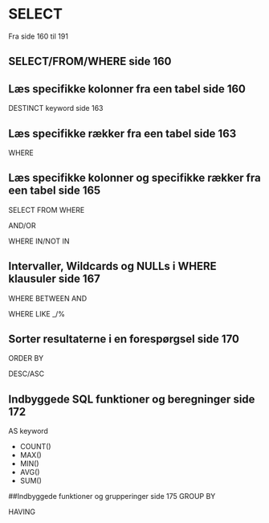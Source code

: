 # SELECT
Fra side 160 til 191

## SELECT/FROM/WHERE side 160
## Læs specifikke kolonner fra een tabel side 160
DESTINCT keyword side 163

## Læs specifikke rækker fra een tabel side 163
WHERE

## Læs specifikke kolonner og specifikke rækker fra een tabel side 165
SELECT FROM WHERE

AND/OR

WHERE IN/NOT IN

## Intervaller, Wildcards og NULLs i WHERE klausuler side 167
WHERE BETWEEN AND

WHERE LIKE _/%

## Sorter resultaterne i en forespørgsel side 170
ORDER BY

DESC/ASC

## Indbyggede SQL funktioner og beregninger side 172
AS keyword
- COUNT()
- MAX()
- MIN()
- AVG()
- SUM()

##Indbyggede funktioner og grupperinger side 175
GROUP BY

HAVING

